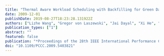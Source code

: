 ```yaml
---
title: "Thermal Aware Workload Scheduling with Backfilling for Green Data Centers"
date: 2009-12-01
publishDate: 2019-08-27T18:23:28.131922Z
authors: ["Lizhe Wang", "Gregor von Laszewski", "Jai Dayal", "Xi He", "Thomas R. Furlani"]
publication_types: ["1"]
abstract: ""
featured: false
publication: "*Proceedings of the 28th IEEE International Performance Computing and Communications Conference (IPCCC)*"
doi: "10.1109/PCCC.2009.5403821"
---
```


